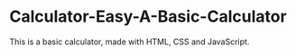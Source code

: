 # Calculator-Easy-A-Basic-Calculator
This is a basic calculator, made with HTML, CSS and JavaScript.
